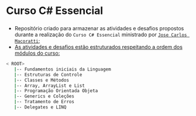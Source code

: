 # Curso C# Essencial

###
- Repositório criado para armazenar as atividades e desafios propostos durante a realização do ```Curso C# Essencial``` ministrado por <a href="https://www.udemy.com/course/curso-c-essencial-2023-bonus-linq/">```Jose Carlos Macoratti```;
- As atividades e desafios estão estruturados respeitando a ordem dos módulos do curso:

```bash
< ROOT>
   |-- Fundamentos iniciais da Linguagem                              
   |-- Estruturas de Controle                                       
   |-- Classes e Métodos                                            
   |-- Array, ArrayList e List                                     
   |-- Programação Orientada Objeta                                 
   |-- Generics e Coleções
   |-- Tratamento de Erros                                          
   |-- Delegates e LINQ                                             
```
